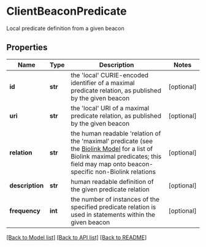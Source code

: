 # ClientBeaconPredicate

Local predicate definition from a given beacon 
## Properties
Name | Type | Description | Notes
------------ | ------------- | ------------- | -------------
**id** | **str** | the &#39;local&#39; CURIE-encoded identifier of a maximal predicate relation, as published by  the given beacon  | [optional] 
**uri** | **str** | the &#39;local&#39; URI of a maximal predicate relation,  as published by the given beacon  | [optional] 
**relation** | **str** | the human readable &#39;relation of the &#39;maximal&#39; predicate (see the [Biolink Model](https://biolink.github.io/biolink-model) for a list of Biolink maximal predicates; this field may map onto beacon-specific non-Biolink relations  | [optional] 
**description** | **str** | human readable definition of the given  predicate relation  | [optional] 
**frequency** | **int** | the number of instances of the specified predicate relation is used in statements within the given beacon  | [optional] 

[[Back to Model list]](../README.md#documentation-for-models) [[Back to API list]](../README.md#documentation-for-api-endpoints) [[Back to README]](../README.md)


